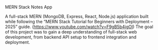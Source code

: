 MERN Stack Notes App

A full-stack MERN (MongoDB, Express, React, Node.js) application built while following the “MERN Stack Tutorial for Beginners with Deployment – 2025” guide. (https://www.youtube.com/watch?v=F9gB5b4jgOI)
The goal of this project was to gain a deep understanding of full-stack web development, from backend API setup to frontend integration and deployment.

<!--

---

## .env Setup

### Backend (`/backend`)

```
MONGO_URI=<your_mongo_uri>

UPSTASH_REDIS_REST_URL=<your_redis_rest_url>
UPSTASH_REDIS_REST_TOKEN=<your_redis_rest_token>

NODE_ENV=development
```

## Run the Backend

```
cd backend
npm install
npm run dev
```

## Run the Frontend after opening a second terminal

```
cd frontend
npm install
npm run dev
```
Go to local host 5173 for the website.

-->
